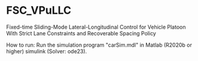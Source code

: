 # FSC_VPuLLC
Fixed-time Sliding-Mode Lateral-Longitudinal Control for Vehicle Platoon With Strict Lane Constraints and Recoverable Spacing Policy

How to run:
Run the simulation program "carSim.mdl" in Matlab (R2020b or higher) simulink (Solver: ode23).
